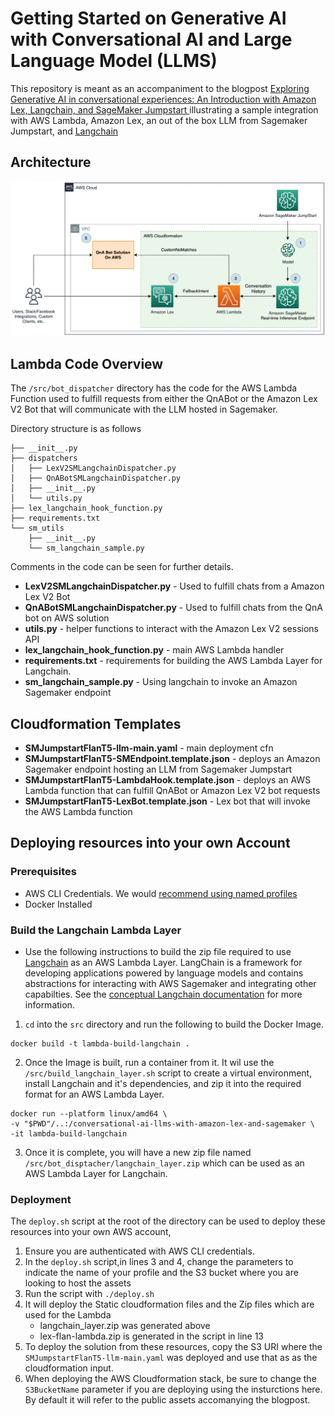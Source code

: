 # Getting Started on Generative AI with Conversational AI and Large Language Model (LLMS)

This repository is meant as an accompaniment to the blogpost [Exploring Generative AI in conversational experiences: An Introduction with Amazon Lex, Langchain, and SageMaker Jumpstart
](https://aws.amazon.com/blogs/machine-learning/exploring-generative-ai-in-conversational-experiences-an-introduction-with-amazon-lex-langchain-and-sagemaker-jumpstart/) illustrating a sample integration with AWS Lambda, Amazon Lex, an out of the box LLM from Sagemaker Jumpstart, and [Langchain](https://python.langchain.com/en/latest/index.html)

## Architecture
![architectureDiagram](static/architectureDiagram.png)

## Lambda Code Overview
The `/src/bot_dispatcher` directory has the code for the AWS Lambda Function used to fulfill requests from either the QnABot or the Amazon Lex V2 Bot that will communicate with the LLM hosted in Sagemaker.

Directory structure is as follows
```
├── __init__.py
├── dispatchers
│   ├── LexV2SMLangchainDispatcher.py
│   ├── QnABotSMLangchainDispatcher.py
│   ├── __init__.py
│   └── utils.py
├── lex_langchain_hook_function.py
├── requirements.txt
└── sm_utils
    ├── __init__.py
    └── sm_langchain_sample.py
```
Comments in the code can be seen for further details.

* **LexV2SMLangchainDispatcher.py** - Used to fulfill chats from a Amazon Lex V2 Bot
* **QnABotSMLangchainDispatcher.py** - Used to fulfill chats from the QnA bot on AWS solution
* **utils.py** - helper functions to interact with the Amazon Lex V2 sessions API
* **lex_langchain_hook_function.py** - main AWS Lambda handler
* **requirements.txt** - requirements for building the AWS Lambda Layer for Langchain.
* **sm_langchain_sample.py** - Using langchain to invoke an Amazon Sagemaker endpoint

## Cloudformation Templates
* **SMJumpstartFlanT5-llm-main.yaml** - main deployment cfn
* **SMJumpstartFlanT5-SMEndpoint.template.json** - deploys an Amazon Sagemaker endpoint hosting an LLM from Sagemaker Jumpstart
* **SMJumpstartFlanT5-LambdaHook.template.json** - deploys an AWS Lambda function that can fulfill QnABot or Amazon Lex V2 bot requests
* **SMJumpstartFlanT5-LexBot.template.json** - Lex bot that will invoke the AWS Lambda function

## Deploying resources into your own Account

### Prerequisites
* AWS CLI Credentials. We would [recommend using named profiles](https://docs.aws.amazon.com/cli/latest/userguide/cli-configure-files.html#cli-configure-files-using-profiles)
* Docker Installed

### Build the Langchain Lambda Layer
* Use the following instructions to build the zip file required to use [Langchain](https://python.langchain.com/en/latest/index.html) as an AWS Lambda Layer. LangChain is a framework for developing applications powered by language models and contains abstractions for interacting with AWS Sagemaker and integrating other capabilties. See the [conceptual Langchain documentation](https://docs.langchain.com/docs/) for more information.


1. `cd` into the `src` directory and run the following to build the Docker Image.
```
docker build -t lambda-build-langchain .
```

2. Once the Image is built, run a container from it. It wil use the `/src/build_langchain_layer.sh` script to create a virtual environment, install Langchain and it's dependencies, and zip it into the required format for an AWS Lambda Layer.
```
docker run --platform linux/amd64 \
-v "$PWD"/..:/conversational-ai-llms-with-amazon-lex-and-sagemaker \
-it lambda-build-langchain
```

3. Once it is complete, you will have a new zip file named `/src/bot_disptacher/langchain_layer.zip` which can be used as an AWS Lambda Layer for Langchain.

### Deployment

The `deploy.sh` script at the root of the directory can be used to deploy these resources into your own AWS account,

1. Ensure you are authenticated with AWS CLI credentials.
2. In the `deploy.sh` script,in lines 3 and 4, change the parameters to indicate the name of your profile and the S3 bucket where you are looking to host the assets
3. Run the script with `./deploy.sh`
4. It will deploy the Static cloudformation files and the Zip files which are used for the Lambda
    - langchain_layer.zip was generated above
    - lex-flan-lambda.zip is generated in the script in line 13
5. To deploy the solution from these resources, copy the S3 URI where the `SMJumpstartFlanT5-llm-main.yaml` was deployed and use that as as the cloudformation input.
6. When deploying the AWS Cloudformation stack, be sure to change the `S3BucketName` parameter if you are deploying using the insturctions here. By default it will refer to the public assets accomanying the blogpost.

